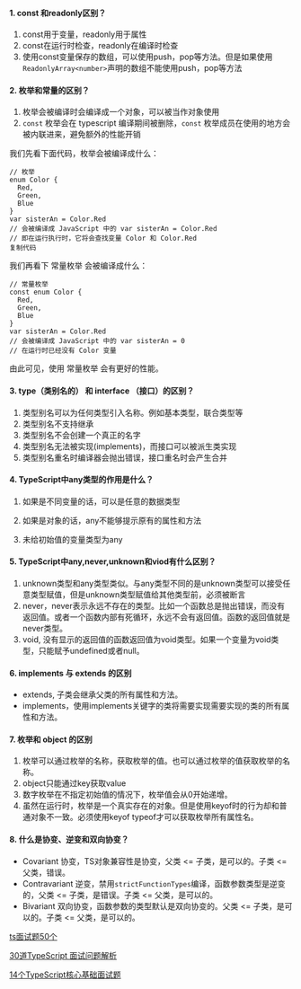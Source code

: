 #### 1. const 和readonly区别？

1. const用于变量，readonly用于属性
2. const在运行时检查，readonly在编译时检查
3. 使用const变量保存的数组，可以使用push，pop等方法。但是如果使用`ReadonlyArray<number>`声明的数组不能使用push，pop等方法

#### 2. 枚举和常量的区别？

1. 枚举会被编译时会编译成一个对象，可以被当作对象使用
2. `const` 枚举会在 typescript 编译期间被删除，`const` 枚举成员在使用的地方会被内联进来，避免额外的性能开销

我们先看下面代码，枚举会被编译成什么：

```tsx
// 枚举
enum Color {
  Red,
  Green,
  Blue
}
var sisterAn = Color.Red
// 会被编译成 JavaScript 中的 var sisterAn = Color.Red
// 即在运行执行时，它将会查找变量 Color 和 Color.Red
复制代码
```

我们再看下 常量枚举 会被编译成什么：

```tsx
// 常量枚举
const enum Color {
  Red,
  Green,
  Blue
}
var sisterAn = Color.Red
// 会被编译成 JavaScript 中的 var sisterAn = 0
// 在运行时已经没有 Color 变量
```

由此可见，使用 常量枚举 会有更好的性能。

#### 3. type（类别名的） 和 interface （接口）的区别？

1. 类型别名可以为任何类型引入名称。例如基本类型，联合类型等
2. 类型别名不支持继承
3. 类型别名不会创建一个真正的名字
4. 类型别名无法被实现(implements)，而接口可以被派生类实现
5. 类型别名重名时编译器会抛出错误，接口重名时会产生合并

#### 4. TypeScript中any类型的作用是什么？

1. 如果是不同变量的话，可以是任意的数据类型

2. 如果是对象的话，any不能够提示原有的属性和方法

3. 未给初始值的变量类型为any

#### 5. TypeScript中any,never,unknown和viod有什么区别？

1. unknown类型和any类型类似。与any类型不同的是unknown类型可以接受任意类型赋值，但是unknown类型赋值给其他类型前，必须被断言
2. never，never表示永远不存在的类型。比如一个函数总是抛出错误，而没有返回值。或者一个函数内部有死循环，永远不会有返回值。函数的返回值就是never类型。
3. void, 没有显示的返回值的函数返回值为void类型。如果一个变量为void类型，只能赋予undefined或者null。

#### 6.  implements 与 extends 的区别

- extends, 子类会继承父类的所有属性和方法。
- implements，使用implements关键字的类将需要实现需要实现的类的所有属性和方法。



#### 7. 枚举和 object 的区别

1. 枚举可以通过枚举的名称，获取枚举的值。也可以通过枚举的值获取枚举的名称。
2. object只能通过key获取value
3. 数字枚举在不指定初始值的情况下，枚举值会从0开始递增。
4. 虽然在运行时，枚举是一个真实存在的对象。但是使用keyof时的行为却和普通对象不一致。必须使用keyof typeof才可以获取枚举所有属性名。

#### 8. 什么是协变、逆变和双向协变？

- Covariant 协变，TS对象兼容性是协变，父类 <= 子类，是可以的。子类 <= 父类，错误。
- Contravariant 逆变，禁用`strictFunctionTypes`编译，函数参数类型是逆变的，父类 <= 子类，是错误。子类 <= 父类，是可以的。
- Bivariant 双向协变，函数参数的类型默认是双向协变的。父类 <= 子类，是可以的。子类 <= 父类，是可以的。

[ts面试题50个](https://blog.csdn.net/weixin_44727080/article/details/123108565)

[30道TypeScript 面试问题解析](https://cloud.tencent.com/developer/article/1848651)

[14个TypeScript核心基础面试题](https://baijiahao.baidu.com/s?id=1728910910735548570&wfr=spider&for=pc)

























